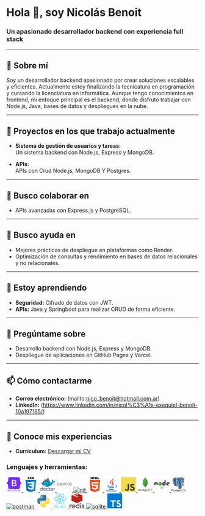 # Hola 👋, soy Nicolás Benoit  
### Un apasionado desarrollador backend con experiencia full stack  

---

## 🚀 Sobre mí  
Soy un desarrollador backend apasionado por crear soluciones escalables y eficientes. Actualmente estoy finalizando la tecnicatura en programación y cursando la licenciatura en informática. Aunque tengo conocimientos en frontend, mi enfoque principal es el backend, donde disfruto trabajar con Node.js, Java, bases de datos y despliegues en la nube.

---

## 💼 Proyectos en los que trabajo actualmente  
- **Sistema de gestión de usuarios y tareas:**  
  Un sistema backend con Node.js, Express y MongoDB.  

- **APIs:**  
  APIs con Crud Node.js, MongoDB Y Postgres.  

---

## 👯 Busco colaborar en  
- APIs avanzadas con Express.js y PostgreSQL.

---

## 🤝 Busco ayuda en  
- Mejores prácticas de despliegue en plataformas como Render.  
- Optimización de consultas y rendimiento en bases de datos relacionales y no relacionales.

---

## 🌱 Estoy aprendiendo  
- **Seguridad:** Cifrado de datos con JWT.  
- **APIs:** Java y Springboot para realizar CRUD de forma eficiente.  

---

## 💬 Pregúntame sobre  
- Desarrollo backend con Node.js, Express y MongoDB.  
- Despliegue de aplicaciones en GitHub Pages y Vercel. 

---

## 📫 Cómo contactarme  
- **Correo electrónico:** (mailto:nico_benoit@hotmail.com.ar)  
- **LinkedIn:** (https://www.linkedin.com/in/nicol%C3%A1s-exequiel-benoit-10a197185/)  

---

## 📄 Conoce mis experiencias  
- **Currículum:** [Descargar mi CV](https://drive.google.com/file/d/1hyfGShKoR_xzI_v20FcFqipw8kdjNyEW/view?usp=sharing)  




<h3 align="left">Lenguajes y herramientas:</h3>
<p align="left"> <a href="https://getbootstrap.com" target="_blank" rel="noreferrer"> <img src="https://raw.githubusercontent.com/devicons/devicon/master/icons/bootstrap/bootstrap-plain-wordmark.svg" alt="bootstrap" width="40" height="40"/> </a> <a href="https://www.w3schools.com/css/" target="_blank" rel="noreferrer"> <img src="https://raw.githubusercontent.com/devicons/devicon/master/icons/css3/css3-original-wordmark.svg" alt="css3" width="40" height="40"/> </a> <a href="https://www.docker.com/" target="_blank" rel="noreferrer"> <img src="https://raw.githubusercontent.com/devicons/devicon/master/icons/docker/docker-original-wordmark.svg" alt="docker" width="40" height="40"/> </a> <a href="https://expressjs.com" target="_blank" rel="noreferrer"> <img src="https://raw.githubusercontent.com/devicons/devicon/master/icons/express/express-original-wordmark.svg" alt="express" width="40" height="40"/> </a> <a href="https://git-scm.com/" target="_blank" rel="noreferrer"> <img src="https://www.vectorlogo.zone/logos/git-scm/git-scm-icon.svg" alt="git" width="40" height="40"/> </a> <a href="https://www.w3.org/html/" target="_blank" rel="noreferrer"> <img src="https://raw.githubusercontent.com/devicons/devicon/master/icons/html5/html5-original-wordmark.svg" alt="html5" width="40" height="40"/> </a> <a href="https://www.java.com" target="_blank" rel="noreferrer"> <img src="https://raw.githubusercontent.com/devicons/devicon/master/icons/java/java-original.svg" alt="java" width="40" height="40"/> </a> <a href="https://developer.mozilla.org/en-US/docs/Web/JavaScript" target="_blank" rel="noreferrer"> <img src="https://raw.githubusercontent.com/devicons/devicon/master/icons/javascript/javascript-original.svg" alt="javascript" width="40" height="40"/> </a> <a href="https://www.mongodb.com/" target="_blank" rel="noreferrer"> <img src="https://raw.githubusercontent.com/devicons/devicon/master/icons/mongodb/mongodb-original-wordmark.svg" alt="mongodb" width="40" height="40"/> </a> <a href="https://nodejs.org" target="_blank" rel="noreferrer"> <img src="https://raw.githubusercontent.com/devicons/devicon/master/icons/nodejs/nodejs-original-wordmark.svg" alt="nodejs" width="40" height="40"/> </a> <a href="https://www.postgresql.org" target="_blank" rel="noreferrer"> <img src="https://raw.githubusercontent.com/devicons/devicon/master/icons/postgresql/postgresql-original-wordmark.svg" alt="postgresql" width="40" height="40"/> </a> <a href="https://postman.com" target="_blank" rel="noreferrer"> <img src="https://www.vectorlogo.zone/logos/getpostman/getpostman-icon.svg" alt="postman" width="40" height="40"/> </a> <a href="https://www.python.org" target="_blank" rel="noreferrer"> <img src="https://raw.githubusercontent.com/devicons/devicon/master/icons/python/python-original.svg" alt="python" width="40" height="40"/> </a> <a href="https://reactjs.org/" target="_blank" rel="noreferrer"> <img src="https://raw.githubusercontent.com/devicons/devicon/master/icons/react/react-original-wordmark.svg" alt="react" width="40" height="40"/> </a> <a href="https://redis.io" target="_blank" rel="noreferrer"> <img src="https://raw.githubusercontent.com/devicons/devicon/master/icons/redis/redis-original-wordmark.svg" alt="redis" width="40" height="40"/> </a> <a href="https://www.sqlite.org/" target="_blank" rel="noreferrer"> <img src="https://www.vectorlogo.zone/logos/sqlite/sqlite-icon.svg" alt="sqlite" width="40" height="40"/> </a> <a href="https://www.typescriptlang.org/" target="_blank" rel="noreferrer"> <img src="https://raw.githubusercontent.com/devicons/devicon/master/icons/typescript/typescript-original.svg" alt="typescript" width="40" height="40"/> </a> </p>

